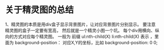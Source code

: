 # 关于精灵图的总结

1、精灵图的本质是用div盒子显示背景图片，让对应背景图片分别显示。 要注意精灵图的盒子一定要有宽高，   然后就是一个精灵小图一个坑。 每个div用横向、纵向的方式对应每个精灵图。  一般为  前缀 ul:nth-child(X) li:nth-child(X) 表示 ，里面为 background-position： 对应X,Y的坐标，比如  background-position: 0 0;
